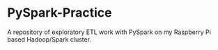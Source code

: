 # PySpark-Practice
A repository of exploratory ETL work with PySpark on my Raspberry Pi based Hadoop/Spark cluster.
